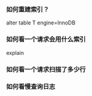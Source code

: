 ### 如何重建索引？

alter table T engine=InnoDB

### 如何看一个请求会用什么索引

explain <sql>

### 如何看一个请求扫描了多少行

### 如何看慢查询日志
